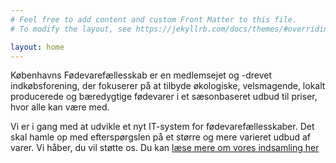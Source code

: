 ```yaml
---
# Feel free to add content and custom Front Matter to this file.
# To modify the layout, see https://jekyllrb.com/docs/themes/#overriding-theme-defaults

layout: home
---
```


Københavns Fødevarefællesskab er en medlemsejet og -drevet indkøbsforening, der fokuserer på at tilbyde økologiske, velsmagende, lokalt producerede og bæredygtige fødevarer i et sæsonbaseret udbud til priser, hvor alle kan være med.

Vi er i gang med at udvikle et nyt IT-system for fødevarefællesskaber. Det skal hamle op med efterspørgslen på et større og mere varieret udbud af varer. Vi håber, du vil støtte os. Du kan [læse mere om vores indsamling her](http://localhost:4000/nyhed/2019/05/29/indsamling-fremtidens-foedevarefaellesskab.html)
